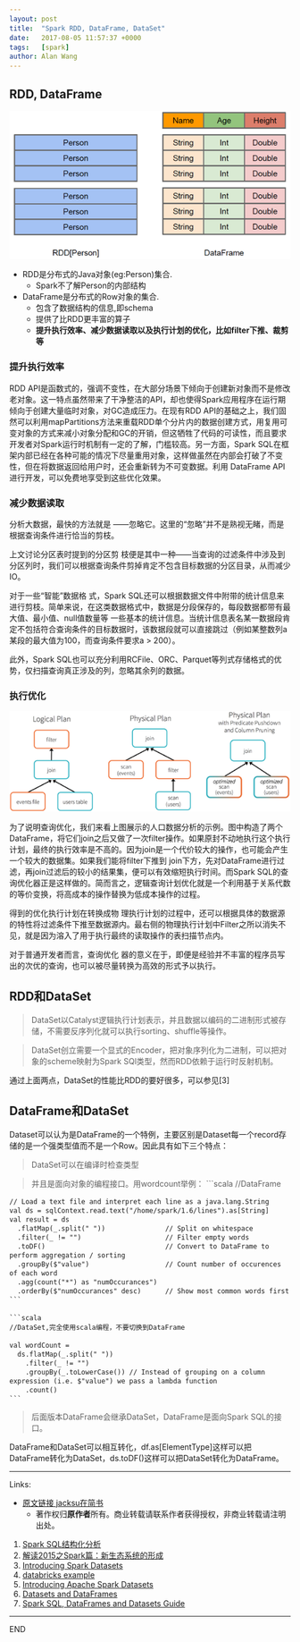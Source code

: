 ```yaml
---
layout: post
title:  "Spark RDD, DataFrame, DataSet"
date:   2017-08-05 11:57:37 +0000
tags:   [spark]
author: Alan Wang
---
```

## RDD, DataFrame

![](./resources/2017-08-05-rdd-dateframe-dataset/rdd-dataframe.png)

- RDD是分布式的Java对象(eg:Person)集合.
  - Spark不了解Person的内部结构 
- DataFrame是分布式的Row对象的集合.
  - 包含了数据结构的信息,即schema
  - 提供了比RDD更丰富的算子
  - **提升执行效率、减少数据读取以及执行计划的优化，比如filter下推、裁剪等**

### 提升执行效率

RDD API是函数式的，强调不变性，在大部分场景下倾向于创建新对象而不是修改老对象。这一特点虽然带来了干净整洁的API，却也使得Spark应用程序在运行期倾向于创建大量临时对象，对GC造成压力。在现有RDD API的基础之上，我们固然可以利用mapPartitions方法来重载RDD单个分片内的数据创建方式，用复用可变对象的方式来减小对象分配和GC的开销，但这牺牲了代码的可读性，而且要求开发者对Spark运行时机制有一定的了解，门槛较高。另一方面，Spark SQL在框架内部已经在各种可能的情况下尽量重用对象，这样做虽然在内部会打破了不变性，但在将数据返回给用户时，还会重新转为不可变数据。利用 DataFrame API进行开发，可以免费地享受到这些优化效果。

### 减少数据读取

分析大数据，最快的方法就是 ——忽略它。这里的“忽略”并不是熟视无睹，而是根据查询条件进行恰当的剪枝。

上文讨论分区表时提到的分区剪 枝便是其中一种——当查询的过滤条件中涉及到分区列时，我们可以根据查询条件剪掉肯定不包含目标数据的分区目录，从而减少IO。

对于一些“智能”数据格 式，Spark SQL还可以根据数据文件中附带的统计信息来进行剪枝。简单来说，在这类数据格式中，数据是分段保存的，每段数据都带有最大值、最小值、null值数量等 一些基本的统计信息。当统计信息表名某一数据段肯定不包括符合查询条件的目标数据时，该数据段就可以直接跳过（例如某整数列a某段的最大值为100，而查询条件要求a > 200）。

此外，Spark SQL也可以充分利用RCFile、ORC、Parquet等列式存储格式的优势，仅扫描查询真正涉及的列，忽略其余列的数据。

### 执行优化

![](./resources/2017-08-05-rdd-dateframe-dataset/filter-down.png)

为了说明查询优化，我们来看上图展示的人口数据分析的示例。图中构造了两个DataFrame，将它们join之后又做了一次filter操作。如果原封不动地执行这个执行计划，最终的执行效率是不高的。因为join是一个代价较大的操作，也可能会产生一个较大的数据集。如果我们能将filter下推到 join下方，先对DataFrame进行过滤，再join过滤后的较小的结果集，便可以有效缩短执行时间。而Spark SQL的查询优化器正是这样做的。简而言之，逻辑查询计划优化就是一个利用基于关系代数的等价变换，将高成本的操作替换为低成本操作的过程。

得到的优化执行计划在转换成物 理执行计划的过程中，还可以根据具体的数据源的特性将过滤条件下推至数据源内。最右侧的物理执行计划中Filter之所以消失不见，就是因为溶入了用于执行最终的读取操作的表扫描节点内。

对于普通开发者而言，查询优化 器的意义在于，即便是经验并不丰富的程序员写出的次优的查询，也可以被尽量转换为高效的形式予以执行。

## RDD和DataSet

> DataSet以Catalyst逻辑执行计划表示，并且数据以编码的二进制形式被存储，不需要反序列化就可以执行sorting、shuffle等操作。

> DataSet创立需要一个显式的Encoder，把对象序列化为二进制，可以把对象的scheme映射为Spark SQl类型，然而RDD依赖于运行时反射机制。

通过上面两点，DataSet的性能比RDD的要好很多，可以参见[3]

## DataFrame和DataSet

Dataset可以认为是DataFrame的一个特例，主要区别是Dataset每一个record存储的是一个强类型值而不是一个Row。因此具有如下三个特点：

> DataSet可以在编译时检查类型

> 并且是面向对象的编程接口。用wordcount举例：
    ```scala
    //DataFrame

    // Load a text file and interpret each line as a java.lang.String
    val ds = sqlContext.read.text("/home/spark/1.6/lines").as[String]
    val result = ds
      .flatMap(_.split(" "))               // Split on whitespace
      .filter(_ != "")                     // Filter empty words
      .toDF()                              // Convert to DataFrame to perform aggregation / sorting
      .groupBy($"value")                   // Count number of occurences of each word
      .agg(count("*") as "numOccurances")
      .orderBy($"numOccurances" desc)      // Show most common words first
    ```

    ```scala
    //DataSet,完全使用scala编程，不要切换到DataFrame

    val wordCount = 
      ds.flatMap(_.split(" "))
        .filter(_ != "")
        .groupBy(_.toLowerCase()) // Instead of grouping on a column expression (i.e. $"value") we pass a lambda function
        .count()
    ```

> 后面版本DataFrame会继承DataSet，DataFrame是面向Spark SQL的接口。

DataFrame和DataSet可以相互转化，df.as[ElementType]这样可以把DataFrame转化为DataSet，ds.toDF()这样可以把DataSet转化为DataFrame。

---
Links:
- [原文链接 jacksu在简书](http://www.jianshu.com/p/c0181667daa0)
  - 著作权归**原作者**所有。商业转载请联系作者获得授权，非商业转载请注明出处。

1. [Spark SQL结构化分析](http://www.iteye.com/news/30658)
1. [解读2015之Spark篇：新生态系统的形成](http://www.infoq.com/cn/articles/2015-Review-Spark)
1. [Introducing Spark Datasets](https://databricks.com/blog/2016/01/04/introducing-spark-datasets.html)
1. [databricks example](https://docs.cloud.databricks.com/docs/spark/1.6/index.html#examples/Dataset%20Wordcount.html)
1. [Introducing Apache Spark Datasets](https://databricks.com/blog/2016/01/04/introducing-apache-spark-datasets.html)
1. [Datasets and DataFrames](http://spark.apache.org/docs/latest/sql-programming-guide.html#overview)
1. [Spark SQL, DataFrames and Datasets Guide](http://spark.apache.org/docs/latest/sql-programming-guide.html)

---
END
